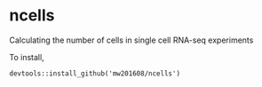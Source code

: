 # ncells
Calculating the number of cells in single cell RNA-seq experiments

To install,
```
devtools::install_github('mw201608/ncells')
```
